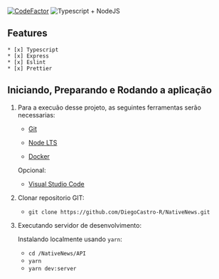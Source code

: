 [![CodeFactor](https://www.codefactor.io/repository/github/diegocastro-r/expressapitemplate/badge/master)](https://www.codefactor.io/repository/github/diegocastro-r/expressapitemplate/overview/master)
![Typescript + NodeJS](https://miro.medium.com/max/600/1*ZZRtwzUVGyBkfkKurbHjwg.png)
## Features
    * [x] Typescript
    * [x] Express
    * [x] Eslint
    * [x] Prettier


## Iniciando, Preparando e Rodando a aplicação

1. Para a execuão desse projeto, as seguintes ferramentas serão necessarias:

    - [Git](https://git-scm.com/downloads)

    - [Node LTS](https://nodejs.org/dist/v12.16.2/node-v12.16.2-x64.msi)
    
    - [Docker](https://www.docker.com/)

    Opcional:

    - [Visual Studio Code](https://code.visualstudio.com/)

2. Clonar repositorio GIT:

    - `git clone https://github.com/DiegoCastro-R/NativeNews.git`


3. Executando servidor de desenvolvimento:
    
    Instalando localmente usando `yarn`:
    - `cd /NativeNews/API`
    - `yarn`
    - `yarn dev:server`

